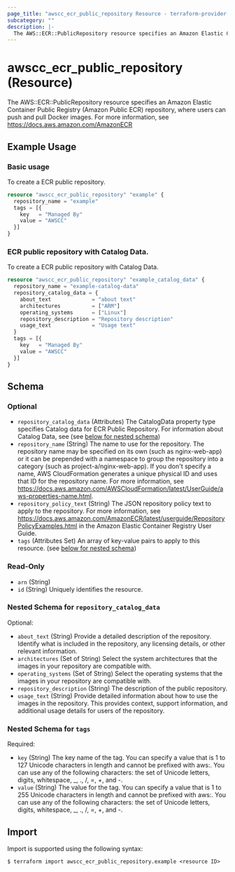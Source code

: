 ```yaml
---
page_title: "awscc_ecr_public_repository Resource - terraform-provider-awscc"
subcategory: ""
description: |-
  The AWS::ECR::PublicRepository resource specifies an Amazon Elastic Container Public Registry (Amazon Public ECR) repository, where users can push and pull Docker images. For more information, see https://docs.aws.amazon.com/AmazonECR
---
```


# awscc_ecr_public_repository (Resource)

The AWS::ECR::PublicRepository resource specifies an Amazon Elastic Container Public Registry (Amazon Public ECR) repository, where users can push and pull Docker images. For more information, see https://docs.aws.amazon.com/AmazonECR

## Example Usage

### Basic usage
To create a ECR public repository.
```terraform
resource "awscc_ecr_public_repository" "example" {
  repository_name = "example"
  tags = [{
    key   = "Managed By"
    value = "AWSCC"
  }]
}
```

### ECR public repository with Catalog Data.
To create a ECR public repository with Catalog Data.
```terraform
resource "awscc_ecr_public_repository" "example_catalog_data" {
  repository_name = "example-catalog-data"
  repository_catalog_data = {
    about_text             = "about text"
    architectures          = ["ARM"]
    operating_systems      = ["Linux"]
    repository_description = "Repository description"
    usage_text             = "Usage text"
  }
  tags = [{
    key   = "Managed By"
    value = "AWSCC"
  }]
}
```

<!-- schema generated by tfplugindocs -->
## Schema

### Optional

- `repository_catalog_data` (Attributes) The CatalogData property type specifies Catalog data for ECR Public Repository. For information about Catalog Data, see <link> (see [below for nested schema](#nestedatt--repository_catalog_data))
- `repository_name` (String) The name to use for the repository. The repository name may be specified on its own (such as nginx-web-app) or it can be prepended with a namespace to group the repository into a category (such as project-a/nginx-web-app). If you don't specify a name, AWS CloudFormation generates a unique physical ID and uses that ID for the repository name. For more information, see https://docs.aws.amazon.com/AWSCloudFormation/latest/UserGuide/aws-properties-name.html.
- `repository_policy_text` (String) The JSON repository policy text to apply to the repository. For more information, see https://docs.aws.amazon.com/AmazonECR/latest/userguide/RepositoryPolicyExamples.html in the Amazon Elastic Container Registry User Guide.
- `tags` (Attributes Set) An array of key-value pairs to apply to this resource. (see [below for nested schema](#nestedatt--tags))

### Read-Only

- `arn` (String)
- `id` (String) Uniquely identifies the resource.

<a id="nestedatt--repository_catalog_data"></a>
### Nested Schema for `repository_catalog_data`

Optional:

- `about_text` (String) Provide a detailed description of the repository. Identify what is included in the repository, any licensing details, or other relevant information.
- `architectures` (Set of String) Select the system architectures that the images in your repository are compatible with.
- `operating_systems` (Set of String) Select the operating systems that the images in your repository are compatible with.
- `repository_description` (String) The description of the public repository.
- `usage_text` (String) Provide detailed information about how to use the images in the repository. This provides context, support information, and additional usage details for users of the repository.


<a id="nestedatt--tags"></a>
### Nested Schema for `tags`

Required:

- `key` (String) The key name of the tag. You can specify a value that is 1 to 127 Unicode characters in length and cannot be prefixed with aws:. You can use any of the following characters: the set of Unicode letters, digits, whitespace, _, ., /, =, +, and -.
- `value` (String) The value for the tag. You can specify a value that is 1 to 255 Unicode characters in length and cannot be prefixed with aws:. You can use any of the following characters: the set of Unicode letters, digits, whitespace, _, ., /, =, +, and -.

## Import

Import is supported using the following syntax:

```shell
$ terraform import awscc_ecr_public_repository.example <resource ID>
```